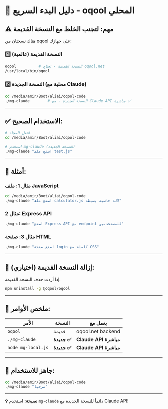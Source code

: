 # 🚀 دليل البدء السريع - oqool المحلي

## ⚠️ **مهم: لتجنب الخلط مع النسخة القديمة**

هناك نسختان من oqool على جهازك:

### 1️⃣ **النسخة القديمة (عالمية)**
```bash
oqool          # النسخة القديمة - تحتاج oqool.net
/usr/local/bin/oqool
```

### 2️⃣ **النسخة الجديدة (محلية مع Claude)**
```bash
cd /media/amir/Boot/aliai/oqool-code
./mg-claude        # النسخة الجديدة - مع Claude API مباشرة ✅
```

---

## ✅ **الاستخدام الصحيح:**

```bash
# انتقل للمجلد
cd /media/amir/Boot/aliai/oqool-code

# استخدم mg-claude (النسخة الجديدة)
./mg-claude "اصنع ملف test.js"
```

---

## 🎯 **أمثلة:**

### مثال 1: ملف JavaScript
```bash
cd /media/amir/Boot/aliai/oqool-code
./mg-claude "اصنع ملف calculator.js لآلة حاسبة بسيطة"
```

### مثال 2: Express API
```bash
./mg-claude "اصنع Express API مع endpoint للمستخدمين"
```

### مثال 3: صفحة HTML
```bash
./mg-claude "اصنع صفحة login كاملة مع CSS"
```

---

## 🔧 **إزالة النسخة القديمة (اختياري):**

إذا أردت حذف النسخة القديمة:

```bash
npm uninstall -g @oqool/oqool
```

---

## 📝 **ملخص الأوامر:**

| الأمر | النسخة | يعمل مع |
|-------|---------|----------|
| `oqool` | قديمة | oqool.net backend |
| `./mg-claude` | **جديدة ✅** | **Claude API مباشرة** |
| `node mg-local.js` | **جديدة ✅** | **Claude API مباشرة** |

---

## 🎉 **جاهز للاستخدام:**

```bash
cd /media/amir/Boot/aliai/oqool-code
./mg-claude "مرحبا"
```

---

**💡 نصيحة:** استخدم `mg-claude` دائماً للنسخة الجديدة مع Claude API!
